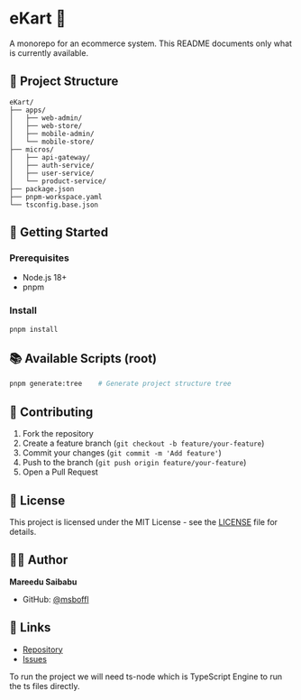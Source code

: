 # eKart 🛒

A monorepo for an ecommerce system. This README documents only what is currently available.

## 📁 Project Structure

```
eKart/
├── apps/
│   ├── web-admin/
│   ├── web-store/
│   ├── mobile-admin/
│   └── mobile-store/
├── micros/
│   ├── api-gateway/
│   ├── auth-service/
│   ├── user-service/
│   └── product-service/
├── package.json
├── pnpm-workspace.yaml
└── tsconfig.base.json
```

## 🚀 Getting Started

### Prerequisites

- Node.js 18+
- pnpm

### Install

```bash
pnpm install
```

## 📚 Available Scripts (root)

```bash
pnpm generate:tree    # Generate project structure tree
```

## 🤝 Contributing

1. Fork the repository
2. Create a feature branch (`git checkout -b feature/your-feature`)
3. Commit your changes (`git commit -m 'Add feature'`)
4. Push to the branch (`git push origin feature/your-feature`)
5. Open a Pull Request

## 📄 License

This project is licensed under the MIT License - see the [LICENSE](LICENSE) file for details.

## 👨‍💻 Author

**Mareedu Saibabu**

- GitHub: [@msboffl](https://github.com/msboffl)

## 🔗 Links

- [Repository](https://github.com/msboffl/eKart)
- [Issues](https://github.com/msboffl/eKart/issues)

To run the project we will need ts-node which is TypeScript Engine to run the ts files directly.
